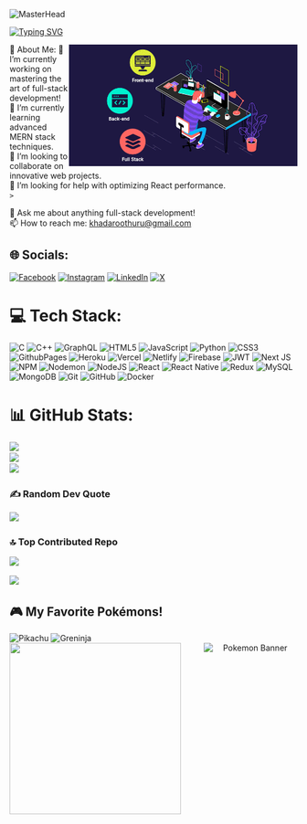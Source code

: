 
![MasterHead](https://user-images.githubusercontent.com/90236635/232446433-d5540fa2-fe28-4bb8-b929-cdb51fe61336.gif)


[![Typing SVG](https://readme-typing-svg.herokuapp.com?font=Lato&size=22&color=016EEA&size=24&center=true&lines=Hi+there+%F0%9F%91%8B%2C++I'am+khadar+oothuru;Welcome+to+my+Profile!;I'am+a+Full+stack+JavaScript+developer;I+enjoy+learning+new+things)](https://git.io/typing-svg)


<img align="right" alt="Coding" width="400" src="https://raw.githubusercontent.com/majdimokhtar/github-images/main/rightimagemajdigithub.gif?token=GHSAT0AAAAAABUZ7SAQ6CWAJ3EWM7P3WSBUY3GNLNQ">
💫 About Me:
🔭 I’m currently working on mastering the art of full-stack development!<br>🌱 I’m currently learning advanced MERN stack techniques.<br>👯 I’m looking to collaborate on innovative web projects.<br>🤔 I’m looking for help with optimizing React performance.<be
                                                                                                                                                                                                                                                                
                                                                                                                                                                                                                                                                >
💬 Ask me about anything full-stack development!<br>📫 How to reach me: khadaroothuru@gmail.com<br>


## 🌐 Socials:
[![Facebook](https://img.shields.io/badge/Facebook-%231877F2.svg?logo=Facebook&logoColor=white)](https://facebook.com/jhhhhhhhhhh) [![Instagram](https://img.shields.io/badge/Instagram-%23E4405F.svg?logo=Instagram&logoColor=white)](https://instagram.com/bj) [![LinkedIn](https://img.shields.io/badge/LinkedIn-%230077B5.svg?logo=linkedin&logoColor=white)](https://linkedin.com/in/khadar-oothuru-bb36882ab/) [![X](https://img.shields.io/badge/X-black.svg?logo=X&logoColor=white)](https://x.com/KhadarOothru) 

# 💻 Tech Stack:
![C](https://img.shields.io/badge/c-%2300599C.svg?style=for-the-badge&logo=c&logoColor=white) ![C++](https://img.shields.io/badge/c++-%2300599C.svg?style=for-the-badge&logo=c%2B%2B&logoColor=white) ![GraphQL](https://img.shields.io/badge/-GraphQL-E10098?style=for-the-badge&logo=graphql&logoColor=white) ![HTML5](https://img.shields.io/badge/html5-%23E34F26.svg?style=for-the-badge&logo=html5&logoColor=white) ![JavaScript](https://img.shields.io/badge/javascript-%23323330.svg?style=for-the-badge&logo=javascript&logoColor=%23F7DF1E) ![Python](https://img.shields.io/badge/python-3670A0?style=for-the-badge&logo=python&logoColor=ffdd54) ![CSS3](https://img.shields.io/badge/css3-%231572B6.svg?style=for-the-badge&logo=css3&logoColor=white) ![GithubPages](https://img.shields.io/badge/github%20pages-121013?style=for-the-badge&logo=github&logoColor=white) ![Heroku](https://img.shields.io/badge/heroku-%23430098.svg?style=for-the-badge&logo=heroku&logoColor=white) ![Vercel](https://img.shields.io/badge/vercel-%23000000.svg?style=for-the-badge&logo=vercel&logoColor=white) ![Netlify](https://img.shields.io/badge/netlify-%23000000.svg?style=for-the-badge&logo=netlify&logoColor=#00C7B7) ![Firebase](https://img.shields.io/badge/firebase-%23039BE5.svg?style=for-the-badge&logo=firebase) ![JWT](https://img.shields.io/badge/JWT-black?style=for-the-badge&logo=JSON%20web%20tokens) ![Next JS](https://img.shields.io/badge/Next-black?style=for-the-badge&logo=next.js&logoColor=white) ![NPM](https://img.shields.io/badge/NPM-%23CB3837.svg?style=for-the-badge&logo=npm&logoColor=white) ![Nodemon](https://img.shields.io/badge/NODEMON-%23323330.svg?style=for-the-badge&logo=nodemon&logoColor=%BBDEAD) ![NodeJS](https://img.shields.io/badge/node.js-6DA55F?style=for-the-badge&logo=node.js&logoColor=white) ![React](https://img.shields.io/badge/react-%2320232a.svg?style=for-the-badge&logo=react&logoColor=%2361DAFB) ![React Native](https://img.shields.io/badge/react_native-%2320232a.svg?style=for-the-badge&logo=react&logoColor=%2361DAFB) ![Redux](https://img.shields.io/badge/redux-%23593d88.svg?style=for-the-badge&logo=redux&logoColor=white) ![MySQL](https://img.shields.io/badge/mysql-4479A1.svg?style=for-the-badge&logo=mysql&logoColor=white) ![MongoDB](https://img.shields.io/badge/MongoDB-%234ea94b.svg?style=for-the-badge&logo=mongodb&logoColor=white) ![Git](https://img.shields.io/badge/git-%23F05033.svg?style=for-the-badge&logo=git&logoColor=white) ![GitHub](https://img.shields.io/badge/github-%23121011.svg?style=for-the-badge&logo=github&logoColor=white) ![Docker](https://img.shields.io/badge/docker-%230db7ed.svg?style=for-the-badge&logo=docker&logoColor=white)
# 📊 GitHub Stats:
![](https://github-readme-stats.vercel.app/api?username=khadar-oothuru&theme=react&hide_border=false&include_all_commits=false&count_private=true)<br/>
![](https://github-readme-streak-stats.herokuapp.com/?user=khadar-oothuru&theme=react&hide_border=false)<br/>
![](https://github-readme-stats.vercel.app/api/top-langs/?username=khadar-oothuru&theme=react&hide_border=false&include_all_commits=false&count_private=true&layout=compact)
<!--
## 🏆 GitHub Trophies
![](https://github-profile-trophy.vercel.app/?username=khadar-oothuru&theme=dracula&no-frame=false&no-bg=false&margin-w=4)
-->


### ✍️ Random Dev Quote
![](https://quotes-github-readme.vercel.app/api?type=horizontal&theme=dark)


### 🔝 Top Contributed Repo
![](https://github-contributor-stats.vercel.app/api?username=khadar-oothuru&limit=5&theme=dracula&combine_all_yearly_contributions=true)

<!--
### 😂 Random Dev Meme
<img src='https://memer-new.vercel.app/' style="height: 400px;"/>
-->


[![](https://visitcount.itsvg.in/api?id=khadar-oothuru&icon=2&color=0)](https://visitcount.itsvg.in)

<div style="display: inline;">
    <h2>🎮 My Favorite Pokémons! </h2>
    <img src="https://images-wixmp-ed30a86b8c4ca887773594c2.wixmp.com/f/c37928b4-bd5f-4a02-8f58-6767adbeeb99/daqz77h-e300476b-7010-4a2e-bdc3-34275145aff6.jpg?token=eyJ0eXAiOiJKV1QiLCJhbGciOiJIUzI1NiJ9.eyJzdWIiOiJ1cm46YXBwOjdlMGQxODg5ODIyNjQzNzNhNWYwZDQxNWVhMGQyNmUwIiwiaXNzIjoidXJuOmFwcDo3ZTBkMTg4OTgyMjY0MzczYTVmMGQ0MTVlYTBkMjZlMCIsIm9iaiI6W1t7InBhdGgiOiJcL2ZcL2MzNzkyOGI0LWJkNWYtNGEwMi04ZjU4LTY3NjdhZGJlZWI5OVwvZGFxejc3aC1lMzAwNDc2Yi03MDEwLTRhMmUtYmRjMy0zNDI3NTE0NWFmZjYuanBnIn1dXSwiYXVkIjpbInVybjpzZXJ2aWNlOmZpbGUuZG93bmxvYWQiXX0.BjLMdyROW5MeATIxiZwHtkv6nUS4FxAcQf5kmhOZHcU" alt="Pikachu" width="30" height="30" style="display: inline;"> 
    <img src="https://pbs.twimg.com/media/D0sRdbRXgAAH6-5?format=jpg&name=medium" alt="Greninja" width="30" height="30" style="display: inline;">
</div>




<div align="center" style="display: flex; justify-content: space-between;">
    <img src="https://24.media.tumblr.com/849e1217feafc74c69c52f21d821e4b9/tumblr_mnb08kJqb11rk7jz5o1_500.gif" style="margin-right: 20px; width: 300px; height: 300px;">
    <img src="https://i.pinimg.com/originals/84/73/30/8473305740daf36cbbb6b2bba9257b83.gif" alt="Pokemon Banner" style="margin-left: 20px; width: 300px; height: 300px;">
</div>




<!--
 <h2>🔴Fun Fact About Pokemons </h2>

Pikachu and Greninja walk into a Pokémon battle. Pikachu says, 'I'm feeling electrified!' Greninja replies, 'Well, I'm feeling adaptable!' ⚡🐸
-->
